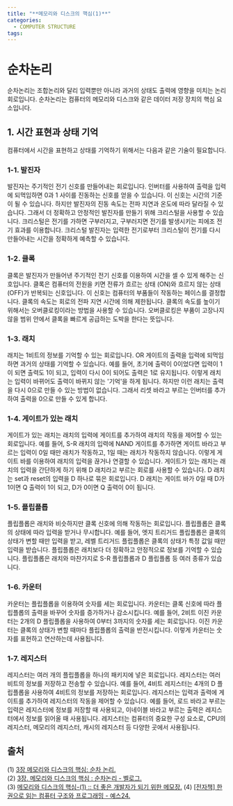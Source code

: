 ```yaml
---
title: "**메모리와 디스크의 핵심(1)**"
categories:
  - COMPUTER STRUCTURE
tags:
---
```


# 순차논리

순차논리는 조합논리와 달리 입력뿐만 아니라 과거의 상태도 출력에 영향을 미치는 논리회로입니다. 순차논리는 컴퓨터의 메모리와 디스크와 같은 데이터 저장 장치의 핵심 요소입니다.

## 1. 시간 표현과 상태 기억

컴퓨터에서 시간을 표현하고 상태를 기억하기 위해서는 다음과 같은 기술이 필요합니다.

### 1-1. 발진자

발진자는 주기적인 전기 신호를 만들어내는 회로입니다. 인버터를 사용하여 출력을 입력에 되먹임하면 0과 1 사이를 진동하는 신호를 얻을 수 있습니다. 이 신호는 시간의 기준이 될 수 있습니다. 하지만 발진자의 진동 속도는 전파 지연과 온도에 따라 달라질 수 있습니다. 그래서 더 정확하고 안정적인 발진자를 만들기 위해 크리스털을 사용할 수 있습니다. 크리스털은 전기를 가하면 구부러지고, 구부러지면 전기를 발생시키는 피에조 전기 효과를 이용합니다. 크리스털 발진자는 입력한 전기로부터 크리스털이 전기를 다시 만들어내는 시간을 정확하게 예측할 수 있습니다.

### 1-2. 클록

클록은 발진자가 만들어낸 주기적인 전기 신호를 이용하여 시간을 셀 수 있게 해주는 신호입니다. 클록은 컴퓨터의 전원을 키면 전류가 흐르는 상태 (ON)와 흐르지 않는 상태 (OFF)가 반복되는 신호입니다. 이 신호는 컴퓨터의 부품들이 작동하는 페이스를 결정합니다. 클록의 속도는 회로의 전파 지연 시간에 의해 제한됩니다. 클록의 속도를 높이기 위해서는 오버클로킹이라는 방법을 사용할 수 있습니다. 오버클로킹은 부품이 고장나지 않을 범위 안에서 클록을 빠르게 공급하는 도박을 한다는 뜻입니다.

### 1-3. 래치

래치는 1비트의 정보를 기억할 수 있는 회로입니다. OR 게이트의 출력을 입력에 되먹임하면 과거의 상태를 기억할 수 있습니다. 예를 들어, 초기에 출력이 0이었다면 입력이 1이 되면 출력도 1이 되고, 입력이 다시 0이 되어도 출력은 1로 유지됩니다. 이렇게 래치는 입력이 바뀌어도 출력이 바뀌지 않는 '기억'을 하게 됩니다. 하지만 이런 래치는 출력을 다시 0으로 만들 수 있는 방법이 없습니다. 그래서 리셋 바라고 부르는 인버터를 추가하여 출력을 0으로 만들 수 있게 합니다.

### 1-4. 게이트가 있는 래치

게이트가 있는 래치는 래치의 입력에 게이트를 추가하여 래치의 작동을 제어할 수 있는 회로입니다. 예를 들어, S-R 래치의 입력에 NAND 게이트를 추가하면 게이트 바라고 부르는 입력이 0일 때만 래치가 작동하고, 1일 때는 래치가 작동하지 않습니다. 이렇게 게이트 바를 이용하여 래치의 입력을 끊거나 연결할 수 있습니다. 게이트가 있는 래치는 래치의 입력을 간단하게 하기 위해 D 래치라고 부르는 회로를 사용할 수 있습니다. D 래치는 set과 reset의 입력을 D 하나로 묶은 회로입니다. D 래치는 게이트 바가 0일 때 D가 1이면 Q 출력이 1이 되고, D가 0이면 Q 출력이 0이 됩니다.

### 1-5. 플립플롭

플립플롭은 래치와 비슷하지만 클록 신호에 의해 작동하는 회로입니다. 플립플롭은 클록의 상태에 따라 입력을 받거나 무시합니다. 예를 들어, 엣지 트리거드 플립플롭은 클록의 상태가 변할 때만 입력을 받고, 레벨 트리거드 플립플롭은 클록의 상태가 특정 값일 때만 입력을 받습니다. 플립플롭은 래치보다 더 정확하고 안정적으로 정보를 기억할 수 있습니다. 플립플롭은 래치와 마찬가지로 S-R 플립플롭과 D 플립플롭 등 여러 종류가 있습니다.

### 1-6. 카운터

카운터는 플립플롭을 이용하여 숫자를 세는 회로입니다. 카운터는 클록 신호에 따라 플립플롭의 출력을 바꾸어 숫자를 증가하거나 감소시킵니다. 예를 들어, 2비트 이진 카운터는 2개의 D 플립플롭을 사용하여 0부터 3까지의 숫자를 세는 회로입니다. 이진 카운터는 클록의 상태가 변할 때마다 플립플롭의 출력을 반전시킵니다. 이렇게 카운터는 숫자를 표현하고 연산하는데 사용됩니다.

### 1-7. 레지스터

레지스터는 여러 개의 플립플롭을 하나의 패키지에 넣은 회로입니다. 레지스터는 여러 비트의 정보를 저장하고 전송할 수 있습니다. 예를 들어, 4비트 레지스터는 4개의 D 플립플롭을 사용하여 4비트의 정보를 저장하는 회로입니다. 레지스터는 입력과 출력에 게이트를 추가하여 레지스터의 작동을 제어할 수 있습니다. 예를 들어, 로드 바라고 부르는 입력은 레지스터에 정보를 저장할 때 사용되고, 이네이블 바라고 부르는 출력은 레지스터에서 정보를 읽어올 때 사용됩니다. 레지스터는 컴퓨터의 중요한 구성 요소로, CPU의 레지스터, 메모리의 레지스터, 캐시의 레지스터 등 다양한 곳에서 사용됩니다.


## 출처
(1) [3장 메모리와 디스크의 핵심: 순차 논리. ](https://gangjis.tistory.com/68.)  
(2) [3장. 메모리와 디스크의 핵심 : 순차논리 - 벨로그. ](https://velog.io/@situm26/3장.-메모리와-디스크의-핵심-순차논리.)  
(3) [메모리와 디스크의 핵심-(1) :: 더 좋은 개발자가 되기 위한 메모장.](https://korean-elon-musk.tistory.com/20.)
(4) [[전자책] 한 권으로 읽는 컴퓨터 구조와 프로그래밍 - 예스24. ](https://www.yes24.com/Product/Goods/102266032.)